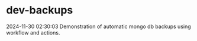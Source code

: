 # dev-backups
2024-11-30 02:30:03 Demonstration of automatic mongo db backups using workflow and actions.
